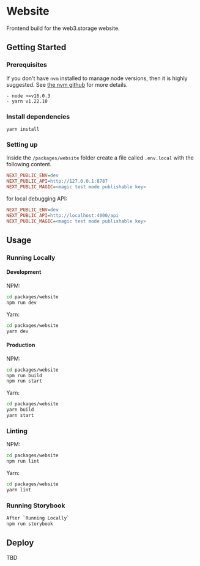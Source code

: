 # Website

Frontend build for the web3.storage website.

## Getting Started

### Prerequisites

If you don't have `nvm` installed to manage node versions, then it is highly suggested. See [the nvm github](https://github.com/creationix/nvm) for more details.

```
- node >=v16.0.3
- yarn v1.22.10
```

### Install dependencies

```
yarn install
```

### Setting up

Inside the `/packages/website` folder create a file called `.env.local` with the following content.

```ini
NEXT_PUBLIC_ENV=dev
NEXT_PUBLIC_API=http://127.0.0.1:8787
NEXT_PUBLIC_MAGIC=<magic test mode publishable key>
```

for local debugging API:

```ini
NEXT_PUBLIC_ENV=dev
NEXT_PUBLIC_API=http://localhost:4000/api
NEXT_PUBLIC_MAGIC=<magic test mode publishable key>
```

## Usage

### Running Locally


#### Development
NPM:
```bash
cd packages/website
npm run dev
```

Yarn: 
```bash
cd packages/website
yarn dev
```

#### Production
NPM:
```bash
cd packages/website
npm run build
npm run start
```

Yarn: 
```bash
cd packages/website
yarn build
yarn start
```

### Linting
NPM:
```bash
cd packages/website
npm run lint
```

Yarn: 
```bash
cd packages/website
yarn lint
```

### Running Storybook

```bash
After `Running Locally`
npm run storybook
```

## Deploy

TBD